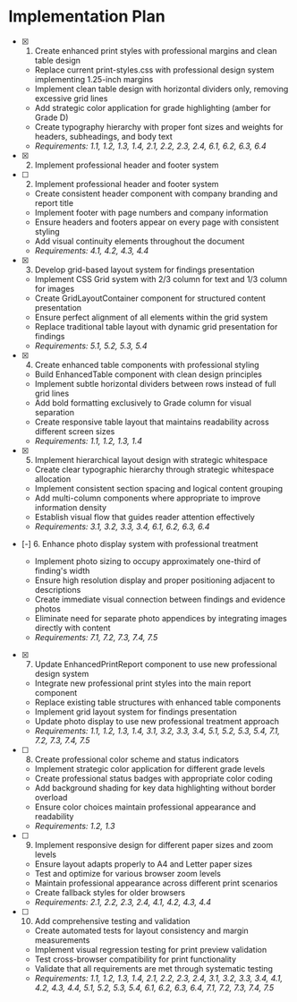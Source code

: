# Implementation Plan

- [x] 1. Create enhanced print styles with professional margins and clean table design





  - Replace current print-styles.css with professional design system implementing 1.25-inch margins
  - Implement clean table design with horizontal dividers only, removing excessive grid lines
  - Add strategic color application for grade highlighting (amber for Grade D)
  - Create typography hierarchy with proper font sizes and weights for headers, subheadings, and body text
  - _Requirements: 1.1, 1.2, 1.3, 1.4, 2.1, 2.2, 2.3, 2.4, 6.1, 6.2, 6.3, 6.4_
- [x] 2. Implement professional header and footer system


















- [ ] 2. Implement professional header and footer system

  - Create consistent header component with company branding and report title
  - Implement footer with page numbers and company information
  - Ensure headers and footers appear on every page with consistent styling
  - Add visual continuity elements throughout the document
  - _Requirements: 4.1, 4.2, 4.3, 4.4_

- [x] 3. Develop grid-based layout system for findings presentation





  - Implement CSS Grid system with 2/3 column for text and 1/3 column for images
  - Create GridLayoutContainer component for structured content presentation
  - Ensure perfect alignment of all elements within the grid system
  - Replace traditional table layout with dynamic grid presentation for findings
  - _Requirements: 5.1, 5.2, 5.3, 5.4_

- [x] 4. Create enhanced table components with professional styling





  - Build EnhancedTable component with clean design principles
  - Implement subtle horizontal dividers between rows instead of full grid lines
  - Add bold formatting exclusively to Grade column for visual separation
  - Create responsive table layout that maintains readability across different screen sizes
  - _Requirements: 1.1, 1.2, 1.3, 1.4_

- [x] 5. Implement hierarchical layout design with strategic whitespace





  - Create clear typographic hierarchy through strategic whitespace allocation
  - Implement consistent section spacing and logical content grouping
  - Add multi-column components where appropriate to improve information density
  - Establish visual flow that guides reader attention effectively
  - _Requirements: 3.1, 3.2, 3.3, 3.4, 6.1, 6.2, 6.3, 6.4_

- [-] 6. Enhance photo display system with professional treatment



  - Implement photo sizing to occupy approximately one-third of finding's width
  - Ensure high resolution display and proper positioning adjacent to descriptions
  - Create immediate visual connection between findings and evidence photos
  - Eliminate need for separate photo appendices by integrating images directly with content
  - _Requirements: 7.1, 7.2, 7.3, 7.4, 7.5_

- [x] 7. Update EnhancedPrintReport component to use new professional design system





  - Integrate new professional print styles into the main report component
  - Replace existing table structures with enhanced table components
  - Implement grid layout system for findings presentation
  - Update photo display to use new professional treatment approach
  - _Requirements: 1.1, 1.2, 1.3, 1.4, 3.1, 3.2, 3.3, 3.4, 5.1, 5.2, 5.3, 5.4, 7.1, 7.2, 7.3, 7.4, 7.5_

- [ ] 8. Create professional color scheme and status indicators
  - Implement strategic color application for different grade levels
  - Create professional status badges with appropriate color coding
  - Add background shading for key data highlighting without border overload
  - Ensure color choices maintain professional appearance and readability
  - _Requirements: 1.2, 1.3_

- [ ] 9. Implement responsive design for different paper sizes and zoom levels
  - Ensure layout adapts properly to A4 and Letter paper sizes
  - Test and optimize for various browser zoom levels
  - Maintain professional appearance across different print scenarios
  - Create fallback styles for older browsers
  - _Requirements: 2.1, 2.2, 2.3, 2.4, 4.1, 4.2, 4.3, 4.4_

- [ ] 10. Add comprehensive testing and validation
  - Create automated tests for layout consistency and margin measurements
  - Implement visual regression testing for print preview validation
  - Test cross-browser compatibility for print functionality
  - Validate that all requirements are met through systematic testing
  - _Requirements: 1.1, 1.2, 1.3, 1.4, 2.1, 2.2, 2.3, 2.4, 3.1, 3.2, 3.3, 3.4, 4.1, 4.2, 4.3, 4.4, 5.1, 5.2, 5.3, 5.4, 6.1, 6.2, 6.3, 6.4, 7.1, 7.2, 7.3, 7.4, 7.5_